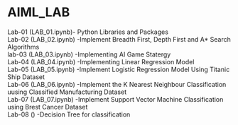 # AIML_LAB
Lab-01  (LAB_01.ipynb)-  Python Libraries and Packages<br>
Lab-02 (LAB_02.ipynb)               -Implement Breadth First, Depth First and A* Search Algorithms<br>
lab-03 (LAB_03.ipynb)    -Implementing AI Game Statergy<br>
Lab-04 (LAB_04.ipynb)            -Implementing Linear Regression Model<br>
Lab-05  (LAB_05.ipynb)          -Implement Logistic Regression Model Using Titanic Ship Dataset<br>
Lab-06  (LAB_06.ipynb)        -Implement the K Nearest Neighbour Classification uusing Classified Manufacturing Dataset<br>
Lab-07  (LAB_07.ipynb)      -Implement Support Vector Machine Classification using Brest Cancer Dataset<br>
Lab-08  ()    -Decision Tree for classification<br>
